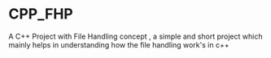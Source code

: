# CPP_FHP
A C++ Project with File Handling concept , a simple and short project which mainly helps in understanding how the file handling work's in c++
